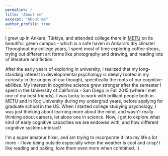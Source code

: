```yaml
---
permalink: /
title: "About me"
excerpt: "About me"
author_profile: true
---
```


I grew up in Ankara, Türkiye, and attended college there in [METU](https://www.metu.edu.tr) on its beautiful, green campus - which is a safe haven in Ankara's dry climate! Throughout my college years, I spent most of time exploring coffee shops, trying out different art forms like photography and drawing, and reading lots of literature and fiction.

After the early years of exploring in university, I realized that my long-standing interest in developmental psychology is deeply rooted in my curiosity in the origins of our thought, specifically the roots of our cognitive abilities. My interest in cognitive science grew stronger after the semester I spent in the University of California - San Diego in Fall 2015 (where I met one of my best friends). I was lucky to work with brilliant people both in METU and in Koç University during my undergrad years, before applying for graduate school in the US.  When I started college studying psychology, I was just thinking about learning more about the mind, and wasn't really thinking about careers, let alone one in science. Now, I get to explore what kind of early cognitive capacities we are endowed with, and how different cognitive systems interact!

I'm a super amateur hiker, and am trying to incorporate it into my life a lot more - I love being outside especially when the weather is cool and crisp! I like reading and baking, love them even more when combined. :)
